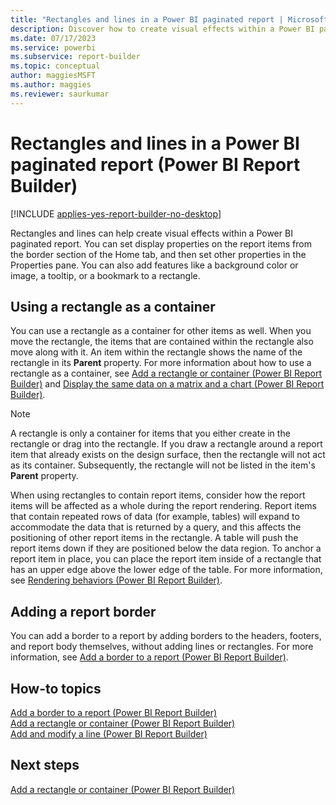 ```yaml
---
title: "Rectangles and lines in a Power BI paginated report | Microsoft Docs"
description: Discover how to create visual effects within a Power BI paginated report in Power BI Report Builder. Add features such as color or an image, a tooltip, or a bookmark on the Power BI paginated report.   
ms.date: 07/17/2023
ms.service: powerbi
ms.subservice: report-builder
ms.topic: conceptual
author: maggiesMSFT
ms.author: maggies
ms.reviewer: saurkumar
---
```

# Rectangles and lines in a Power BI paginated report (Power BI Report Builder)

[!INCLUDE [applies-yes-report-builder-no-desktop](../../includes/applies-yes-report-builder-no-desktop.md)]

  Rectangles and lines can help create visual effects within a Power BI paginated report. You can set display properties on the report items from the border section of the Home tab, and then set other properties in the Properties pane. You can also add features like a background color or image, a tooltip, or a bookmark to a rectangle.  
  
##  <a name="RectangleAsContainer"></a> Using a rectangle as a container  
 You can use a rectangle as a container for other items as well. When you move the rectangle, the items that are contained within the rectangle also move along with it. An item within the rectangle shows the name of the rectangle in its **Parent** property. For more information about how to use a rectangle as a container, see [Add a rectangle or container &#40;Power BI Report Builder&#41;](/sql/reporting-services/report-design/add-a-rectangle-or-container-report-builder-and-ssrs) and [Display the same data on a matrix and a chart &#40;Power BI Report Builder&#41;](/sql/reporting-services/report-design/display-the-same-data-on-a-matrix-and-a-chart-report-builder).  
  
> [!NOTE]  
>  A rectangle is only a container for items that you either create in the rectangle or drag into the rectangle. If you draw a rectangle around a report item that already exists on the design surface, then the rectangle will not act as its container. Subsequently, the rectangle will not be listed in the item's **Parent** property.  
  
 When using rectangles to contain report items, consider how the report items will be affected as a whole during the report rendering. Report items that contain repeated rows of data (for example, tables) will expand to accommodate the data that is returned by a query, and this affects the positioning of other report items in the rectangle. A table will push the report items down if they are positioned below the data region. To anchor a report item in place, you can place the report item inside of a rectangle that has an upper edge above the lower edge of the table. For more information, see [Rendering behaviors &#40;Power BI Report Builder&#41;](../../paginated-reports/report-design/render-behaviors-report-builder-service.md).  
  
##  <a name="ReportBorder"></a> Adding a report border  
 You can add a border to a report by adding borders to the headers, footers, and report body themselves, without adding lines or rectangles. For more information, see [Add a border to a report &#40;Power BI Report Builder&#41;](/sql/reporting-services/report-design/add-a-border-to-a-report-report-builder-and-ssrs).  
  
##  <a name="HowTo"></a> How-to topics  
 [Add a border to a report &#40;Power BI Report Builder&#41;](/sql/reporting-services/report-design/add-a-border-to-a-report-report-builder-and-ssrs)    
 [Add a rectangle or container &#40;Power BI Report Builder&#41;](/sql/reporting-services/report-design/add-a-rectangle-or-container-report-builder-and-ssrs)    
 [Add and modify a line &#40;Power BI Report Builder&#41;](/sql/reporting-services/report-design/add-and-modify-a-line-report-builder-and-ssrs)  
  
## Next steps  
 [Add a rectangle or container &#40;Power BI Report Builder&#41;](/sql/reporting-services/report-design/add-a-rectangle-or-container-report-builder-and-ssrs)  
  
  
